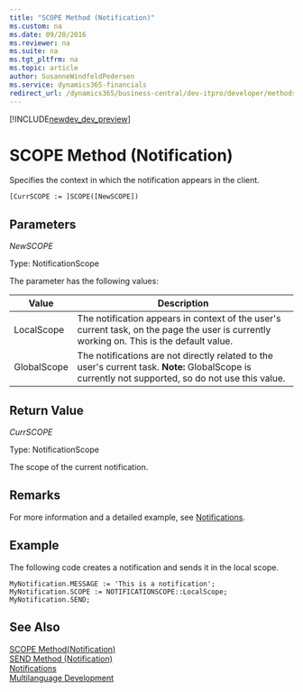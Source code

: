 ```yaml
---
title: "SCOPE Method (Notification)"
ms.custom: na
ms.date: 09/20/2016
ms.reviewer: na
ms.suite: na
ms.tgt_pltfrm: na
ms.topic: article
author: SusanneWindfeldPedersen
ms.service: dynamics365-financials
redirect_url: /dynamics365/business-central/dev-itpro/developer/methods/devenv-al-method-reference
---
```


[!INCLUDE[newdev_dev_preview](../includes/newdev_dev_preview.md)]

# SCOPE Method (Notification)
Specifies the context in which the notification appears in the client.

```
[CurrSCOPE := ]SCOPE([NewSCOPE])
```

## Parameters
*NewSCOPE*

Type: NotificationScope

The parameter has the following values:

|  Value  |  Description  |
|---------|---------------|
|LocalScope |The notification appears in context of the user's current task, on the page the user is currently working on. This is the default value.|
|GlobalScope |The notifications are not directly related to the user's current task. **Note:**  GlobalScope is currently not supported, so do not use this value.|

## Return Value
*CurrSCOPE*

Type: NotificationScope

The scope of the current notification.

## Remarks

For more information and a detailed example, see [Notifications](../devenv-notifications-developing.md).

##  Example
The following code creates a notification and sends it in the local scope.
```
MyNotification.MESSAGE := 'This is a notification';
MyNotification.SCOPE := NOTIFICATIONSCOPE::LocalScope;
MyNotification.SEND;
```

## See Also  
[SCOPE Method(Notification)](devenv-scope-method-notification.md)  
[SEND Method (Notification)](devenv-send-method-notification.md)  
[Notifications](../devenv-notifications-developing.md)  
[Multilanguage Development](../devenv-multilanguage-development.md)
